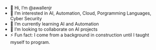 - 👋 Hi, I’m @awallenjr
- 👀 I’m interested in AI, Automation, Cloud, Porgramming Languages, Cyber Security
- 🌱 I’m currently learning AI and Automation
- 💞️ I’m looking to collaborate on AI projects
- ⚡ Fun fact: I come from a background in construction until I taught myself to program.

<!---
awallenjr/awallenjr is a ✨ special ✨ repository because its `README.md` (this file) appears on your GitHub profile.
You can click the Preview link to take a look at your changes.
--->
